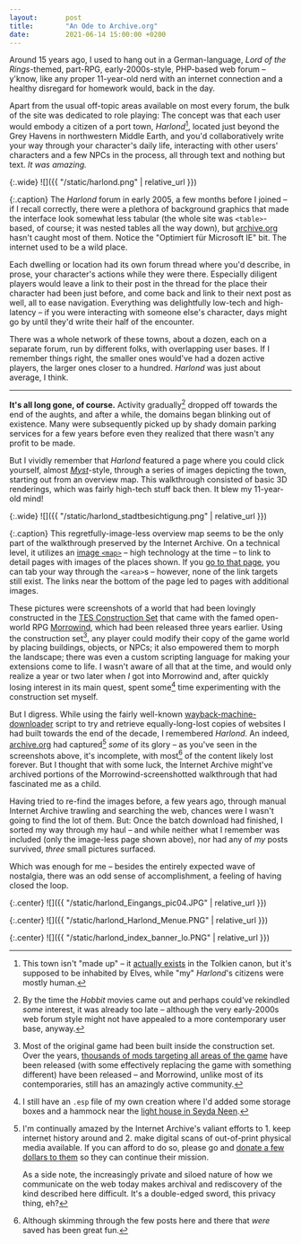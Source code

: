 ```yaml
---
layout:       post
title:        "An Ode to Archive.org"
date:         2021-06-14 15:00:00 +0200
---
```


Around 15 years ago, I used to hang out in a German-language, *Lord of the Rings*-themed, part-RPG, early-2000s-style, PHP-based web forum – y'know, like any proper 11-year-old nerd with an internet connection and a healthy disregard for homework would, back in the day.

Apart from the usual off-topic areas available on most every forum, the bulk of the site was dedicated to role playing: The concept was that each user would embody a citizen of a port town, *Harlond*[^canon], located just beyond the Grey Havens in northwestern Middle Earth, and you'd collaboratively write your way through your character's daily life, interacting with other users' characters and a few NPCs in the process, all through text and nothing but text. *It was amazing.*

[^canon]: This town isn't "made up" – it [actually exists](https://tolkiengateway.net/wiki/Harlond_(Lindon)) in the Tolkien canon, but it's supposed to be inhabited by Elves, while "my" *Harlond*'s citizens were mostly human.

{:.wide}
![]({{ "/static/harlond.png" | relative_url }})

{:.caption}
The *Harlond* forum in early 2005, a few months before I joined – if I recall correctly, there were a plethora of background graphics that made the interface look somewhat less tabular (the whole site was `<table>`-based, of course; it was nested tables all the way down), but [archive.org](https://web.archive.org/web/20050404083847/http://www.harlond.de/) hasn't caught most of them. Notice the "Optimiert für Microsoft IE" bit. The internet used to be a wild place.

Each dwelling or location had its own forum thread where you'd describe, in prose, your character's actions while they were there. Especially diligent players would leave a link to their post in the thread for the place their character had been just before, and come back and link to their next post as well, all to ease navigation. Everything was delightfully low-tech and high-latency – if you were interacting with someone else's character, days might go by until they'd write their half of the encounter.

There was a whole network of these towns, about a dozen, each on a separate forum, run by different folks, with overlapping user bases. If I remember things right, the smaller ones would've had a dozen active players, the larger ones closer to a hundred. *Harlond* was just about average, I think.

---

**It's all long gone, of course.** Activity gradually[^hobbit] dropped off towards the end of the aughts, and after a while, the domains began blinking out of existence. Many were subsequently picked up by shady domain parking services for a few years before even they realized that there wasn't any profit to be made.

[^hobbit]: By the time the *Hobbit* movies came out and perhaps could've rekindled *some* interest, it was already too late – although the very early-2000s web forum style might not have appealed to a more contemporary user base, anyway.

But I vividly remember that *Harlond* featured a page where you could click yourself, almost [*Myst*](https://www.youtube.com/watch?v=D30r0iRH73Q)-style, through a series of images depicting the town, starting out from an overview map. This walkthrough consisted of basic 3D renderings, which was fairly high-tech stuff back then. It blew my 11-year-old mind!

{:.wide}
![]({{ "/static/harlond_stadtbesichtigung.png" | relative_url }})

{:.caption}
This regretfully-image-less overview map seems to be the only part of the walkthrough preserved by the Internet Archive. On a technical level, it utilizes an [image `<map>`](https://en.wikipedia.org/wiki/Image_map) – high technology at the time – to link to detail pages with images of the places shown. If you [go to that page](https://web.archive.org/web/20050207003730/http://www.harlond.de/besichtigung.php), you can tab your way through the `<area>`s – however, none of the link targets still exist. The links near the bottom of the page led to pages with additional images.

These pictures were screenshots of a world that had been lovingly constructed in the [TES Construction Set](https://en.uesp.net/wiki/Morrowind_Mod:Construction_Set) that came with the famed open-world RPG [Morrowind](https://elderscrolls.bethesda.net/en/morrowind), which had been released three years earlier. Using the construction set[^tescs], any player could modify their copy of the game world by placing buildings, objects, or NPCs; it also empowered them to morph the landscape; there was even a custom scripting language for making your extensions come to life. I wasn't aware of all that at the time, and would only realize a year or two later when *I* got into Morrowind and, after quickly losing interest in its main quest, spent some[^tescsme] time experimenting with the construction set myself.

[^tescs]: Most of the original game had been built inside the construction set. Over the years, [thousands of mods targeting all areas of the game](https://www.nexusmods.com/morrowind/mods/) have been released (with some effectively replacing the game with something different) have been released – and Morrowind, unlike most of its contemporaries, still has an amazingly active community.

[^tescsme]: I still have an `.esp` file of my own creation where I'd added some storage boxes and a hammock near the [light house in Seyda Neen](https://elderscrolls.fandom.com/wiki/Seyda_Neen_Lighthouse_(Morrowind)).

But I digress. While using the fairly well-known [wayback-machine-downloader](https://github.com/hartator/wayback-machine-downloader) script to try and retrieve equally-long-lost copies of websites I had built towards the end of the decade, I remembered *Harlond*. An indeed, [archive.org](https://web.archive.org/web/2014/harlond.de) had captured[^donate] *some* of its glory – as you've seen in the screenshots above, it's incomplete, with most[^most] of the content likely lost forever. But I thought that with some luck, the Internet Archive might've archived portions of the Morrowind-screenshotted walkthrough that had fascinated me as a child.

[^donate]: I'm continually amazed by the Internet Archive's valiant efforts to 1. keep internet history around and 2. make digital scans of out-of-print physical media available. If you can afford to do so, please go and [donate a few dollars to them](https://archive.org/donate/) so they can continue their mission.

    As a side note, the increasingly private and siloed nature of how we communicate on the web today makes archival and rediscovery of the kind described here difficult. It's a double-edged sword, this privacy thing, eh?

[^most]: Although skimming through the few posts here and there that *were* saved has been great fun.

Having tried to re-find the images before, a few years ago, through manual Internet Archive trawling and searching the web, chances were I wasn't going to find the lot of them. But: Once the batch download had finished, I sorted my way through my haul – and while neither what I remember was included (only the image-less page shown above), nor had any of *my* posts survived, *three* small pictures surfaced.

Which was enough for me – besides the entirely expected wave of nostalgia, there was an odd sense of accomplishment, a feeling of having closed the loop.

{:.center}
![]({{ "/static/harlond_Eingangs_pic04.JPG" | relative_url }})

{:.center}
![]({{ "/static/harlond_Harlond_Menue.PNG" | relative_url }})

{:.center}
![]({{ "/static/harlond_index_banner_lo.PNG" | relative_url }})
